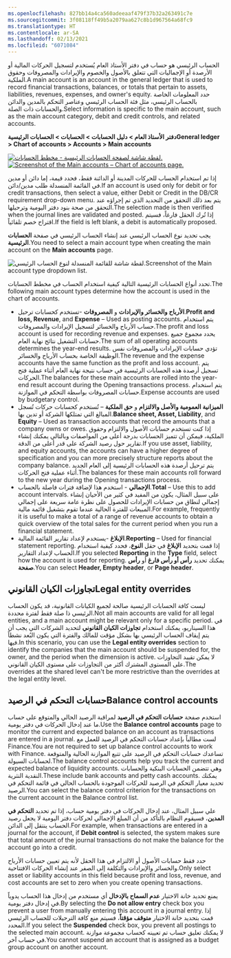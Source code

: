 ```yaml
---
ms.openlocfilehash: 827bb14a4ca560adeeaaf479f37b32a263491c7e
ms.sourcegitcommit: 3f08118ff49b5a2079aa627c8b1d967564a68fc9
ms.translationtype: HT
ms.contentlocale: ar-SA
ms.lasthandoff: 02/13/2021
ms.locfileid: "6071084"
---
```

<span data-ttu-id="f715f-101">الحساب الرئيسي هو حساب في دفتر الأستاذ العام يُستخدم لتسجيل الحركات المالية أو الأرصدة أو الإجماليات التي تتعلق بالأصول والخصوم والإيرادات والمصروفات وحقوق الملكية.</span><span class="sxs-lookup"><span data-stu-id="f715f-101">A main account is an account in the general ledger that is used to record financial transactions, balances, or totals that pertain to assets, liabilities, revenues, expenses, and owner's equity.</span></span> <span data-ttu-id="f715f-102">حدد المعلومات الخاصة بالحساب الرئيسي، مثل فئة الحساب الرئيسي وعناصر التحكم بالمدين والدائن والحسابات ذات الصلة.</span><span class="sxs-lookup"><span data-stu-id="f715f-102">Select information is specific to the main account, such as the main account category, debit and credit controls, and related accounts.</span></span>

<span data-ttu-id="f715f-103">**دفتر الأستاذ العام > دليل الحسابات > الحسابات > الحسابات الرئيسية**</span><span class="sxs-lookup"><span data-stu-id="f715f-103">**General ledger > Chart of accounts > Accounts > Main accounts**</span></span>
 
<span data-ttu-id="f715f-104">[![لقطة شاشة لصفحة الحسابات الرئيسية - مخطط الحسابات.](../media/main-account.png)](../media/main-account.png#lightbox)</span><span class="sxs-lookup"><span data-stu-id="f715f-104">[![Screenshot of the Main accounts – Chart of accounts page.](../media/main-account.png)](../media/main-account.png#lightbox)</span></span>

<span data-ttu-id="f715f-105">إذا تم استخدام الحساب للحركات المدينة أو الدائنة فقط، فحدد قيمة، إما دائن أو مدين في القائمة المنسدلة طلب مدين/دائن.</span><span class="sxs-lookup"><span data-stu-id="f715f-105">If an account is used only for debit or for credit transactions, then select a value, either Debit or Credit in the DB/CR requirement drop-down menu.</span></span> <span data-ttu-id="f715f-106">يتم بعد ذلك التحقق من التحديد الذي تم إجراؤه عند التحقق من صحة بنود دفتر اليومية وترحيلها.</span><span class="sxs-lookup"><span data-stu-id="f715f-106">The selection made is then verified when the journal lines are validated and posted.</span></span> <span data-ttu-id="f715f-107">إذا تُرك الحقل فارغاً، فسيتم اقتراح خصم تلقائياً.</span><span class="sxs-lookup"><span data-stu-id="f715f-107">If the field is left blank, a debit is automatically proposed.</span></span>   

<span data-ttu-id="f715f-108">يجب تحديد نوع الحساب الرئيسي عند إنشاء الحساب الرئيسي في صفحة **الحسابات الرئيسية**.</span><span class="sxs-lookup"><span data-stu-id="f715f-108">You need to select a main account type when creating the main account on the **Main accounts** page.</span></span>  
 
![<span data-ttu-id="f715f-109">لقطة شاشة للقائمة المنسدلة لنوع الحساب الرئيسي.</span><span class="sxs-lookup"><span data-stu-id="f715f-109">Screenshot of the Main account type dropdown list.</span></span> ](../media/main-account-type.png)

<span data-ttu-id="f715f-110">تحدد أنواع الحسابات الرئيسية التالية كيفية استخدام الحساب في مخطط الحسابات.</span><span class="sxs-lookup"><span data-stu-id="f715f-110">The following main account types determine how the account is used in the chart of accounts.</span></span>

- <span data-ttu-id="f715f-111">**الأرباح والخسائر والإيرادات** و **المصروفات** -تستخدم كحسابات ترحيل.</span><span class="sxs-lookup"><span data-stu-id="f715f-111">**Profit and loss, Revenue**, and **Expense** – Used as posting accounts.</span></span> <span data-ttu-id="f715f-112">يتم استخدام حساب الأرباح والخسائر لتسجيل الإيرادات والمصروفات.</span><span class="sxs-lookup"><span data-stu-id="f715f-112">The profit and loss account is used for recording revenue and expenses.</span></span> <span data-ttu-id="f715f-113">يحدد مجموع جميع حسابات التشغيل نتائج نهاية العام.</span><span class="sxs-lookup"><span data-stu-id="f715f-113">The sum of all operating accounts determines the year-end results.</span></span> <span data-ttu-id="f715f-114">تؤدي حسابات الإيرادات والمصروفات نفس الوظيفة الخاصة بحساب الأرباح والخسائر.</span><span class="sxs-lookup"><span data-stu-id="f715f-114">The revenue and the expense accounts have the same function as the profit and loss account.</span></span> <span data-ttu-id="f715f-115">يتم تسجيل أرصدة هذه الحسابات الرئيسية في حساب نتيجة نهاية العام أثناء عملية فتح الحركات.</span><span class="sxs-lookup"><span data-stu-id="f715f-115">The balances for these main accounts are rolled into the year-end result account during the Opening transactions process.</span></span> <span data-ttu-id="f715f-116">يتم استخدام حسابات المصروفات بواسطة التحكم في الموازنة.</span><span class="sxs-lookup"><span data-stu-id="f715f-116">Expense accounts are used by budgetary control.</span></span>  
- <span data-ttu-id="f715f-117">**الميزانية العمومية والأصل والالتزام** و **حق الملكية** – تُستخدم كحسابات حركات تُسجل المبالغ التي تمتلكها الشركة أو تدين بها.</span><span class="sxs-lookup"><span data-stu-id="f715f-117">**Balance sheet, Asset, Liability**, and **Equity** – Used as transaction accounts that record the amounts that a company owns or owes.</span></span> <span data-ttu-id="f715f-118">إذا كنت تستخدم حسابات الأصول والالتزام وحقوق الملكية، فيمكن أن تتميز الحسابات بدرجة أعلى من المواصفات وبالتالي يمكنك إنشاء تقارير حول رصيد الشركة على قدر أعلى من الدقة.</span><span class="sxs-lookup"><span data-stu-id="f715f-118">If you use asset, liability, and equity accounts, the accounts can have a higher degree of specification and you can more precisely structure reports about the company balance.</span></span> <span data-ttu-id="f715f-119">يتم ترحيل أرصدة هذه الحسابات الرئيسية إلى العام الجديد أثناء عملية فتح الحركات.</span><span class="sxs-lookup"><span data-stu-id="f715f-119">The balances for these main accounts roll forward to the new year during the Opening transactions process.</span></span>   
- <span data-ttu-id="f715f-120">**الإجمالي** - استخدم هذا لإضافة فترات فاصلة بالحساب.</span><span class="sxs-lookup"><span data-stu-id="f715f-120">**Total** – Use this to add account intervals.</span></span> <span data-ttu-id="f715f-121">على سبيل المثال، يكون من المفيد في كثير من الأحيان إنشاء إجمالي لنطاق من حسابات الإيرادات للحصول على نظرة عامة سريعة على إجمالي المبيعات للفترة الحالية عندما تقوم بتشغيل قائمة مالية.</span><span class="sxs-lookup"><span data-stu-id="f715f-121">For example, frequently it is useful to make a total of a range of revenue accounts to obtain a quick overview of the total sales for the current period when you run a financial statement.</span></span>  
- <span data-ttu-id="f715f-122">**الإبلاغ** -يستخدم لإعداد تقارير القائمة المالية.</span><span class="sxs-lookup"><span data-stu-id="f715f-122">**Reporting** – Used for financial statement reporting.</span></span> <span data-ttu-id="f715f-123">إذا قمت بتحديد **الإبلاغ** في حقل **النوع**، فحدد كيفية استخدام الحساب لإعداد التقارير.</span><span class="sxs-lookup"><span data-stu-id="f715f-123">If you selected **Reporting** in the **Type** field, select how the account is used for reporting.</span></span> <span data-ttu-id="f715f-124">يمكنك تحديد **رأس أو رأس فارغ** أو **رأس صفحة**.</span><span class="sxs-lookup"><span data-stu-id="f715f-124">You can select **Header, Empty header**, or **Page header**.</span></span>

## <a name="legal-entity-overrides"></a><span data-ttu-id="f715f-125">تجاوزات الكيان القانوني</span><span class="sxs-lookup"><span data-stu-id="f715f-125">Legal entity overrides</span></span>

<span data-ttu-id="f715f-126">ليست كافة الحسابات الرئيسية صالحة لجميع الكيانات القانونية، قد يكون الحساب الرئيسي ذا صلة فقط لفترة محددة.</span><span class="sxs-lookup"><span data-stu-id="f715f-126">Not all main accounts are valid for all legal entities, and a main account might be relevant only for a specific period.</span></span> <span data-ttu-id="f715f-127">في هذا السيناريو، يمكنك استخدام **تجاوزات الكيان القانوني** لتحديد الشركات التي يجب أن يتم إيقاف الحساب الرئيسي بها بشكل مؤقت للمالك والفترة التي يكون البُعد نشطاً فيها.</span><span class="sxs-lookup"><span data-stu-id="f715f-127">In this scenario, you can use the **Legal entity overrides** section to identify the companies that the main account should be suspended for, the owner, and the period when the dimension is active.</span></span> <span data-ttu-id="f715f-128">لا يمكن تقييد التجاوزات على المستوى المشترك أكثر من التجاوزات على مستوى الكيان القانوني.</span><span class="sxs-lookup"><span data-stu-id="f715f-128">The overrides at the shared level can't be more restrictive than the overrides at the legal entity level.</span></span>

## <a name="balance-control-accounts"></a><span data-ttu-id="f715f-129">حسابات التحكم في الرصيد</span><span class="sxs-lookup"><span data-stu-id="f715f-129">Balance control accounts</span></span> 

<span data-ttu-id="f715f-130">استخدم صفحة **حسابات التحكم في الرصيد** لمراقبة الرصيد الحالي والمتوقع على حساب ما عند إدخال الحركات في دفتر يومية.</span><span class="sxs-lookup"><span data-stu-id="f715f-130">Use the **Balance control accounts** page to monitor the current and expected balance on an account as transactions are entered in a journal.</span></span> <span data-ttu-id="f715f-131">لست مطالباً بإعداد حسابات التحكم في الرصيد للعمل مع Finance.</span><span class="sxs-lookup"><span data-stu-id="f715f-131">You are not required to set up balance control accounts to work with Finance.</span></span>
<span data-ttu-id="f715f-132">تساعدك حسابات التحكم في الرصيد على تتبع الموازنة الحالية والمتوقعة لحسابات السيولة.</span><span class="sxs-lookup"><span data-stu-id="f715f-132">The balance control accounts help you track the current and expected balance of liquidity accounts.</span></span>  <span data-ttu-id="f715f-133">وهي تتضمن الحسابات البنكية والحسابات النقدية النثرية.</span><span class="sxs-lookup"><span data-stu-id="f715f-133">These include bank accounts and petty cash accounts.</span></span> <span data-ttu-id="f715f-134">يمكنك تحديد معيار التحكم في الرصيد للحركات الموجودة بالحساب الحالي في قائمة التحكم في الرصيد.</span><span class="sxs-lookup"><span data-stu-id="f715f-134">You can select the balance control criterion for the transactions on the current account in the Balance control list.</span></span> 

<span data-ttu-id="f715f-135">علي سبيل المثال، عند إدخال الحركات في دفتر يومية حساب، إذا تم تحديد **التحكم في المدين**، فسيقوم النظام بالتأكد من أن المبلغ الإجمالي لحركات دفتر اليومية لا يجعل رصيد الحساب ينتقل إلى الدائن.</span><span class="sxs-lookup"><span data-stu-id="f715f-135">For example, when transactions are entered in a journal for the account, if **Debit control** is selected, the system makes sure that total amount of the journal transactions do not make the balance for the account go into a credit.</span></span>  

<span data-ttu-id="f715f-136">حدد فقط حسابات الأصول أو الالتزام في هذا الحقل لأنه يتم تعيين حسابات الأرباح والخسائر والإيرادات والتكلفة إلى الصفر عند إنشاء الحركات الافتتاحية.</span><span class="sxs-lookup"><span data-stu-id="f715f-136">Only select asset or liability accounts in this field because profit and loss, revenue, and cost accounts are set to zero when you create opening transactions.</span></span>

<span data-ttu-id="f715f-137">يمنع تحديد خانة الاختيار **عدم السماح بالإدخال** أي مستخدم من إدخال هذا الحساب يدوياً في إدخال دفتر يومية.</span><span class="sxs-lookup"><span data-stu-id="f715f-137">By selecting the **Do not allow entry** check box you prevent a user from manually entering this account in a journal entry.</span></span>  <span data-ttu-id="f715f-138">إذا قمت بتحديد خانة الاختيار **متوقف مؤقتاً**، فسيتم منع كافة الترحيلات للحساب الرئيسي المحدد.</span><span class="sxs-lookup"><span data-stu-id="f715f-138">If you select the **Suspended** check box, you prevent all postings to the selected main account.</span></span>  <span data-ttu-id="f715f-139">لا يمكنك تعليق حساب تم تعيينه كحساب مجموعة موازنة في حساب آخر.</span><span class="sxs-lookup"><span data-stu-id="f715f-139">You cannot suspend an account that is assigned as a budget group account on another account.</span></span>   




